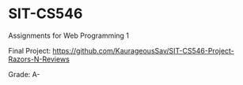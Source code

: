 # SIT-CS546

Assignments for Web Programming 1

Final Project: https://github.com/KaurageousSav/SIT-CS546-Project-Razors-N-Reviews

Grade: A-
